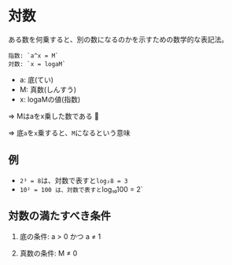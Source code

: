 # 対数

ある数を何乗すると、別の数になるのかを示すための数学的な表記法。

```
指数: `a^x = M`
対数: `x = logaM`
```

- a: 底(てい)
- M: 真数(しんすう)
- x: logaMの値(指数)

=> Mはaをx乗した数である :dog:

=> 底`a`を`x`乗すると、`M`になるという意味

## 例

- `2³ = 8`は、対数で表すと`log₂8 = 3`
- `10² = 100 は、対数で表すと`log₁₀100 = 2`

## 対数の満たすべき条件

1. 底の条件: a > 0 かつ a ≠ 1

2. 真数の条件: M ≠ 0

